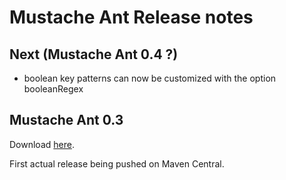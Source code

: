 Mustache Ant Release notes
==========================

Next (Mustache Ant 0.4 ?)
-------------------------

* boolean key patterns can now be customized with the option booleanRegex

Mustache Ant 0.3
----------------

Download [here](http://search.maven.org/remotecontent?filepath=com/github/patjlm/mustache-ant/0.3/mustache-ant-0.3.jar).

First actual release being pushed on Maven Central.
